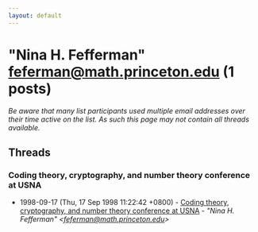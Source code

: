 ```yaml
---
layout: default
---
```


# "Nina H. Fefferman" <feferman@math.princeton.edu> (1 posts)

_Be aware that many list participants used multiple email addresses over their time active on the list. As such this page may not contain all threads available._

## Threads

### Coding theory, cryptography, and number theory conference at USNA
+ 1998-09-17 (Thu, 17 Sep 1998 11:22:42 +0800) - [Coding theory, cryptography, and number theory conference at USNA](/archive/1998/09/c3d858e14e09427dc22240519f3eab2b90dd7a46168ba0ccc4bad24a9ab4dff9) - _"Nina H. Fefferman" \<feferman@math.princeton.edu\>_

